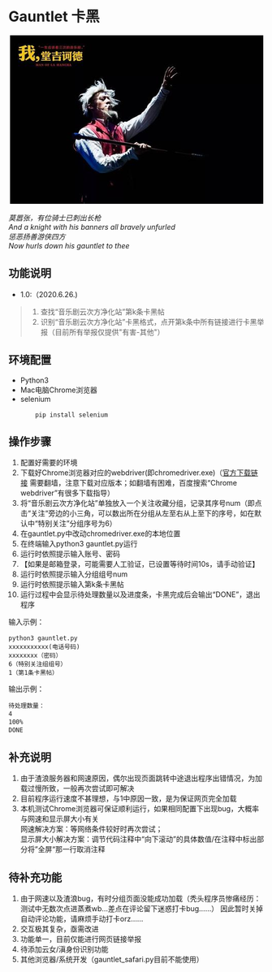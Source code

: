 # Gauntlet 卡黑
<div align=center><img width="499" height="332" src="https://github.com/AllForClouds/Gauntlet/blob/master/Gauntlet.jpg"/></div>
 
*莫嚣张，有位骑士已刺出长枪*  
*And a knight with his banners all bravely unfurled*  
*惩恶扬善游侠四方*  
*Now hurls down his gauntlet to thee*  

## 功能说明  

* 1.0:（2020.6.26.)  
>1. 查找“音乐剧云次方净化站”第k条卡黑帖 
>2. 识别“音乐剧云次方净化站”卡黑格式，点开第k条中所有链接进行卡黑举报（目前所有举报仅提供"有害-其他"）

## 环境配置

* Python3
* Mac电脑Chrome浏览器
* selenium  
    ```
        pip install selenium
    ```

## 操作步骤
1. 配置好需要的环境
2. 下载好Chrome浏览器对应的webdriver(即chromedriver.exe)（[官方下载链接](https://sites.google.com/a/chromium.org/chromedriver/home) 需要翻墙，注意下载对应版本；如翻墙有困难，百度搜索“Chrome webdriver”有很多下载指导）
3. 将“音乐剧云次方净化站”单独放入一个关注收藏分组，记录其序号num（即点击“关注“旁边的小三角，可以数出所在分组从左至右从上至下的序号，如在默认中“特别关注”分组序号为6）
4. 在gauntlet.py中改动chromedriver.exe的本地位置
5. 在终端输入python3 gauntlet.py运行
6. 运行时依照提示输入账号、密码
7. 【如果是邮箱登录，可能需要人工验证，已设置等待时间10s，请手动验证】
8. 运行时依照提示输入分组组号num
9. 运行时依照提示输入第k条卡黑帖
10. 运行过程中会显示待处理数量以及进度条，卡黑完成后会输出“DONE”，退出程序
    
输入示例：
```
python3 gauntlet.py
xxxxxxxxxxx(电话号码)
xxxxxxxx（密码）
6（特别关注组组号）
1（第1条卡黑帖）
```
输出示例：
```
待处理数量：
4
100%
DONE
```
## 补充说明
1. 由于渣浪服务器和网速原因，偶尔出现页面跳转中途退出程序出错情况，为加载过慢所致，一般再次尝试即可解决
2. 目前程序运行速度不甚理想，与1中原因一致，是为保证网页完全加载
3. 本机测试Chrome浏览器可保证顺利运行，如果相同配置下出现bug，大概率与网速和显示屏大小有关  
    网速解决方案：等网络条件较好时再次尝试；  
    显示屏大小解决方案：调节代码注释中“向下滚动”的具体数值/在注释中标出部分将”全屏“那一行取消注释


## 待补充功能
1. 由于网速以及渣浪bug，有时分组页面没能成功加载（秃头程序员惨痛经历：测试中无数次点进蒸煮wb…差点在评论留下迷惑打卡bug……） 因此暂时关掉自动评论功能，请麻烦手动打卡orz…… 
2. 交互极其复杂，亟需改进
3. 功能单一，目前仅能进行网页链接举报
4. 待添加云女/滇身份识别功能
5. 其他浏览器/系统开发（gauntlet_safari.py目前不能使用）

